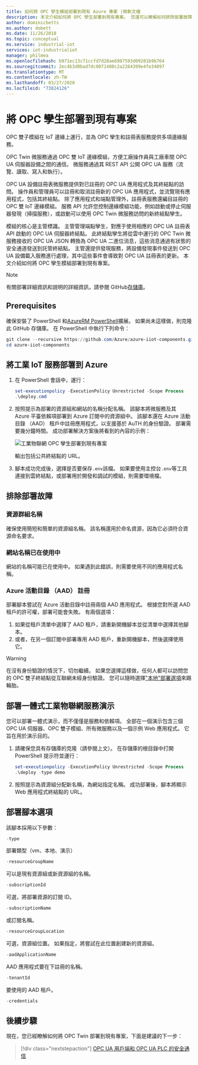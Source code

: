 ```yaml
---
title: 如何將 OPC 孿生模組部署到現有 Azure 專案 |微軟文檔
description: 本文介紹如何將 OPC 孿生部署到現有專案。 您還可以瞭解如何排除部署故障。
author: dominicbetts
ms.author: dobett
ms.date: 11/26/2018
ms.topic: conceptual
ms.service: industrial-iot
services: iot-industrialiot
manager: philmea
ms.openlocfilehash: b971ec13c71ccfd7d28ae6987593d09201b9b764
ms.sourcegitcommit: 2ec4b3d0bad7dc0071400c2a2264399e4fe34897
ms.translationtype: MT
ms.contentlocale: zh-TW
ms.lasthandoff: 03/27/2020
ms.locfileid: "73824126"
---
```

# <a name="deploy-opc-twin-to-an-existing-project"></a>將 OPC 孿生部署到現有專案

OPC 雙子模組在 IoT 邊緣上運行，並為 OPC 孿生和註冊表服務提供多項邊緣服務。

OPC Twin 微服務通過 OPC 雙 IoT 邊緣模組，方便工廠操作員與工廠車間 OPC UA 伺服器設備之間的通信。 微服務通過其 REST API 公開 OPC UA 服務（流覽、讀取、寫入和執行）。 

OPC UA 設備註冊表微服務提供對已註冊的 OPC UA 應用程式及其終結點的訪問。 操作員和管理員可以註冊和取消註冊新的 OPC UA 應用程式，並流覽現有應用程式，包括其終結點。 除了應用程式和端點管理外，註冊表服務還編目註冊的 OPC 雙 IoT 邊緣模組。 服務 API 允許您控制邊緣模組功能，例如啟動或停止伺服器發現（掃描服務），或啟動可以使用 OPC Twin 微服務訪問的新終結點孿生。

模組的核心是主管標識。 主管管理端點孿生，對應于使用相應的 OPC UA 註冊表 API 啟動的 OPC UA 伺服器終結點。 此終結點孿生將從雲中運行的 OPC Twin 微服務接收的 OPC UA JSON 轉換為 OPC UA 二進位消息，這些消息通過有狀態的安全通道發送到託管終結點。 主管還提供發現服務，將設備發現事件發送到 OPC UA 設備載入服務進行處理，其中這些事件會導致對 OPC UA 註冊表的更新。  本文介紹如何將 OPC 孿生模組部署到現有專案。

> [!NOTE]
> 有關部署詳細資訊和說明的詳細資訊，請參閱 GitHub[存儲庫](https://github.com/Azure/azure-iiot-opc-twin-module)。

## <a name="prerequisites"></a>Prerequisites

確保安裝了 PowerShell 和[AzureRM PowerShell](https://docs.microsoft.com/powershell/azure/azurerm/install-azurerm-ps)擴展。 如果尚未這樣做，則克隆此 GitHub 存儲庫。 在 PowerShell 中執行下列命令：

```powershell
git clone --recursive https://github.com/Azure/azure-iiot-components.git
cd azure-iiot-components
```

## <a name="deploy-industrial-iot-services-to-azure"></a>將工業 IoT 服務部署到 Azure

1. 在 PowerShell 會話中，運行：

    ```powershell
    set-executionpolicy -ExecutionPolicy Unrestricted -Scope Process
    .\deploy.cmd
    ```

2. 按照提示為部署的資源組和網站的名稱分配名稱。   該腳本將微服務及其 Azure 平臺依賴項部署到 Azure 訂閱中的資源組中。  該腳本還在 Azure 活動目錄 （AAD） 租戶中註冊應用程式，以支援基於 AuTH 的身份驗證。  部署需要幾分鐘時間。  成功部署解決方案後將看到的內容的示例：

   ![工業物聯網 OPC 孿生部署到現有專案](media/howto-opc-twin-deploy-existing/opc-twin-deploy-existing1.png)

   輸出包括公共終結點的 URL。 

3. 腳本成功完成後，選擇是否要保存`.env`該檔。  如果要使用主控台`.env`等工具連接到雲終結點，或部署用於開發和調試的模組，則需要環境檔。

## <a name="troubleshooting-deployment-failures"></a>排除部署故障

### <a name="resource-group-name"></a>資源群組名稱

確保使用簡短和簡單的資源組名稱。  該名稱還用於命名資源，因為它必須符合資源命名要求。  

### <a name="website-name-already-in-use"></a>網站名稱已在使用中

網站的名稱可能已在使用中。  如果遇到此錯誤，則需要使用不同的應用程式名稱。

### <a name="azure-active-directory-aad-registration"></a>Azure 活動目錄 （AAD） 註冊

部署腳本嘗試在 Azure 活動目錄中註冊兩個 AAD 應用程式。  根據您對所選 AAD 租戶的許可權，部署可能會失敗。 有兩個選項：

1. 如果從租戶清單中選擇了 AAD 租戶，請重新開機腳本並從清單中選擇其他腳本。
2. 或者，在另一個訂閱中部署專用 AAD 租戶，重新開機腳本，然後選擇使用它。

> [!WARNING]
> 在沒有身份驗證的情況下，切勿繼續。  如果您選擇這樣做，任何人都可以訪問您的 OPC 雙子終結點從互聯網未經身份驗證。   您可以隨時選擇["本地"部署選項](howto-opc-twin-deploy-dependencies.md)來踢輪胎。

## <a name="deploy-an-all-in-one-industrial-iot-services-demo"></a>部署一體式工業物聯網服務演示

您可以部署一體式演示，而不僅僅是服務和依賴項。  全部在一個演示包含三個 OPC UA 伺服器、OPC 雙子模組、所有微服務以及一個示例 Web 應用程式。  它旨在用於演示目的。

1. 請確保您具有存儲庫的克隆（請參閱上文）。 在存儲庫的根目錄中打開 PowerShell 提示符並運行：

    ```powershell
    set-executionpolicy -ExecutionPolicy Unrestricted -Scope Process
    .\deploy -type demo
    ```

2. 按照提示為資源組分配新名稱，為網站指定名稱。  成功部署後，腳本將顯示 Web 應用程式終結點的 URL。

## <a name="deployment-script-options"></a>部署腳本選項

該腳本採用以下參數：

```powershell
-type
```

部署類型（vm、本地、演示）

```powershell
-resourceGroupName
```

可以是現有資源組或新資源組的名稱。

```powershell
-subscriptionId
```

可選，將部署資源的訂閱 ID。

```powershell
-subscriptionName
```

或訂閱名稱。

```powershell
-resourceGroupLocation
```

可選，資源組位置。 如果指定，將嘗試在此位置創建新的資源組。

```powershell
-aadApplicationName
```

AAD 應用程式要在下註冊的名稱。

```powershell
-tenantId
```

要使用的 AAD 租戶。

```powershell
-credentials
```

## <a name="next-steps"></a>後續步驟

現在，您已經瞭解如何將 OPC Twin 部署到現有專案，下面是建議的下一步：

> [!div class="nextstepaction"]
> [OPC UA 用戶端和 OPC UA PLC 的安全通信](howto-opc-vault-secure.md)
